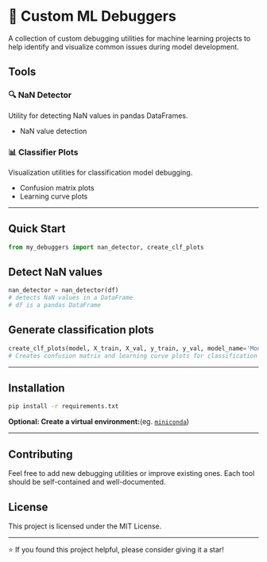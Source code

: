 
# 🐞 Custom ML Debuggers

A collection of custom debugging utilities for machine learning projects to help identify and visualize common issues during model development.

## Tools

### 🔍 NaN Detector
Utility for detecting NaN values in pandas DataFrames.
- NaN value detection

### 📊 Classifier Plots
Visualization utilities for classification model debugging.
- Confusion matrix plots
- Learning curve plots

---
## Quick Start

```python
from my_debuggers import nan_detector, create_clf_plots
```
## Detect NaN values
```python
nan_detector = nan_detector(df)
# detects NaN values in a DataFrame
# df is a pandas DataFrame
```

## Generate classification plots
```python
create_clf_plots(model, X_train, X_val, y_train, y_val, model_name='Model', y_pred=None)
# Creates confusion matrix and learning curve plots for classification models
```
---
## Installation

```bash
pip install -r requirements.txt
```

**Optional: Create a virtual environment:**(eg. [`miniconda`](https://www.anaconda.com/docs/getting-started/miniconda/install))

---
## Contributing

Feel free to add new debugging utilities or improve existing ones. Each tool should be self-contained and well-documented.

## License
This project is licensed under the MIT License.

---
⭐ If you found this project helpful, please consider giving it a star!